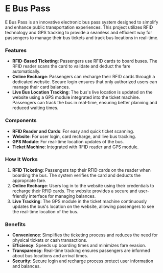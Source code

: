# E Bus Pass

E Bus Pass is an innovative electronic bus pass system designed to simplify and enhance public transportation experiences. This project utilizes RFID technology and GPS tracking to provide a seamless and efficient way for passengers to manage their bus tickets and track bus locations in real-time.

### Features

- **RFID-Based Ticketing**: Passengers use RFID cards to board buses. The RFID reader scans the card to validate and deduct the fare automatically.
- **Online Recharge**: Passengers can recharge their RFID cards through a dedicated website. Secure login ensures that only authorized users can manage their card balances.
- **Live Bus Location Tracking**: The bus's live location is updated on the website using a GPS module integrated into the ticket machine. Passengers can track the bus in real-time, ensuring better planning and reduced waiting times.

### Components

- **RFID Reader and Cards**: For easy and quick ticket scanning.
- **Website**: For user login, card recharge, and live bus tracking.
- **GPS Module**: For real-time location updates of the bus.
- **Ticket Machine**: Integrated with RFID reader and GPS module.

### How It Works

1. **RFID Ticketing**: Passengers tap their RFID cards on the reader when boarding the bus. The system verifies the card and deducts the appropriate fare.
2. **Online Recharge**: Users log in to the website using their credentials to recharge their RFID cards. The website provides a secure and user-friendly interface for managing balances.
3. **Live Tracking**: The GPS module in the ticket machine continuously updates the bus's location on the website, allowing passengers to see the real-time location of the bus.

### Benefits

- **Convenience**: Simplifies the ticketing process and reduces the need for physical tickets or cash transactions.
- **Efficiency**: Speeds up boarding times and minimizes fare evasion.
- **Transparency**: Real-time tracking ensures passengers are informed about bus locations and arrival times.
- **Security**: Secure login and recharge process protect user information and balances.
